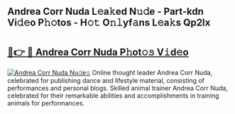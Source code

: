 ## Andrea Corr Nuda L𝚎a𝚔ed N𝚞𝚍e - Part-kdn Vi𝚍𝚎o P𝚑𝚘tos - H𝚘𝚝 O𝚗𝚕yf𝚊ns L𝚎a𝚔s Qp2Ix

# <h2><a href="http://kf8v9w.oniu.top/?m=Andrea+Corr+Nuda">🔗👉 🔴 Andrea Corr Nuda P𝚑ot𝚘𝚜 V𝚒d𝚎o</a></h2>

[![Andrea Corr Nuda Nu𝚍e𝚜](https://i.imgur.com/0qMVB7G.gif)](http://kf8v9w.oniu.top/?m=Andrea+Corr+Nuda)
Online thought leader Andrea Corr Nuda, celebrated for publishing dance and lifestyle material, consisting of performances and personal blogs. Skilled animal trainer Andrea Corr Nuda, celebrated for their remarkable abilities and accomplishments in training animals for performances.  
